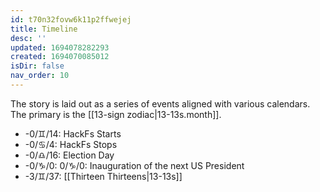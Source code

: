 ```yaml
---
id: t70n32fovw6k11p2ffwejej
title: Timeline
desc: ''
updated: 1694078282293
created: 1694070085012
isDir: false
nav_order: 10
---
```

The story is laid out as a series of events aligned with various calendars. The primary is the [[13-sign zodiac|13-13s.month]].

* -0/♊/14: HackFs Starts
* -0/♋/4: HackFs Stops
* -0/♎/16: Election Day
* -0/♑/0: 0/♑/0: Inauguration of the next US President
* -3/♊/37: [[Thirteen Thirteens|13-13s]]
